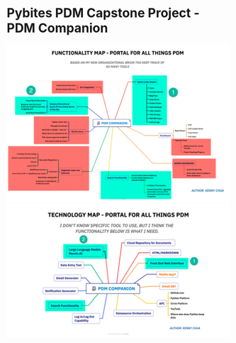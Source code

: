 # Pybites PDM Capstone Project - PDM Companion

![PDM Companion App Features v1](docs/PDM-Companion-App-Features-rev1.png)
![PDM Companion App Tools v1](docs/PDM-Companion-Tools-rev1.png)
